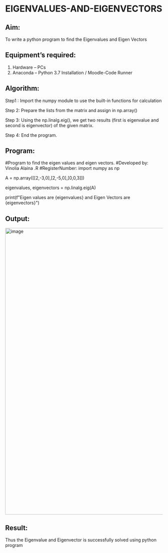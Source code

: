 # EIGENVALUES-AND-EIGENVECTORS
## Aim:
To write a python program to find the Eigenvalues and Eigen Vectors
## Equipment’s required:
1. 	Hardware – PCs
2. 	Anaconda – Python 3.7 Installation / Moodle-Code Runner
## Algorithm:
Step1 :
Import the numpy module to use the built-in functions for calculation

Step 2:
Prepare the lists from the matrix and assign in np.array()

Step 3:
Using the np.linalg.eig(), we get two results (first is eigenvalue and second is eigenvector) of the given matrix.

Step 4:
End the program.

## Program:
#Program to find the eigen values and eigen vectors.
#Developed by: Vinolia Alaina .R
#RegisterNumber:
import numpy as np

A = np.array([[2,-3,0],[2,-5,0],[0,0,3]])


eigenvalues, eigenvectors = np.linalg.eig(A)

print(f"Eigen values are {eigenvalues} and Eigen Vectors are {eigenvectors}")

## Output:
<img width="1370" height="912" alt="image" src="https://github.com/user-attachments/assets/a6ef590a-7d7d-4643-8e30-c2c419e9e544" />

## Result:
Thus the Eigenvalue and Eigenvector is successfully solved using python program
